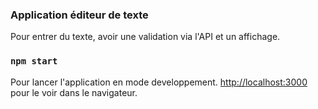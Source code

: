 ### Application éditeur de texte

Pour entrer du texte, avoir une validation via l'API et un affichage.

### `npm start`

Pour lancer l'application en mode developpement.
[http://localhost:3000](http://localhost:3000) pour le voir dans le navigateur.